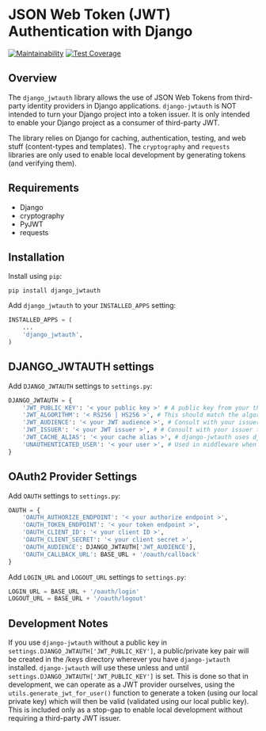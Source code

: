 # JSON Web Token (JWT) Authentication with Django

[![Maintainability](https://api.codeclimate.com/v1/badges/93c2ec4567dd362cd9eb/maintainability)](https://codeclimate.com/github/Vacasa/django-jwtauth/maintainability)
[![Test Coverage](https://api.codeclimate.com/v1/badges/93c2ec4567dd362cd9eb/test_coverage)](https://codeclimate.com/github/Vacasa/django-jwtauth/test_coverage)

## Overview

The `django_jwtauth` library allows the use of JSON Web Tokens from third-party identity providers in Django applications. `django-jwtauth` is NOT intended to
turn your Django project into a token issuer. It is only intended to enable your Django project as a consumer of third-party JWT.

The library relies on Django for caching, authentication, testing, and web stuff (content-types and templates). The `cryptography` and `requests` libraries
are only used to enable local development by generating tokens (and verifying them).


## Requirements

- Django
- cryptography
- PyJWT
- requests

## Installation

Install using `pip`:

`pip install django_jwtauth`

Add `django_jwtauth` to your `INSTALLED_APPS` setting:

```python
INSTALLED_APPS = (
    ...
    'django_jwtauth',
)
```

## DJANGO_JWTAUTH settings

Add `DJANGO_JWTAUTH` settings to `settings.py`:

```python
DJANGO_JWTAUTH = {
    'JWT_PUBLIC_KEY': '< your public key >' # A public key from your third-party JWT issuer
    'JWT_ALGORITHM': '< RS256 | HS256 >', # This should match the algorithm used by the JWT issuer
    'JWT_AUDIENCE': '< your JWT audience >', # Consult with your issuer to determine how they set this claim
    'JWT_ISSUER': '< your JWT issuer >', # # Consult with your issuer to determine how they set this claim
    'JWT_CACHE_ALIAS': '< your cache alias >', # django-jwtauth uses django caching by default. Use this setting to point to the appropriate cache alias
    'UNAUTHENTICATED_USER': '< your user >', # Used in middleware when the request doesn't have a local user that we can find.
}
```

## OAuth2 Provider Settings

Add `OAUTH` settings to `settings.py`:

```python
OAUTH = {
    'OAUTH_AUTHORIZE_ENDPOINT': '< your authorize endpoint >',
    'OAUTH_TOKEN_ENDPOINT': '< your token endpoint >',
    'OAUTH_CLIENT_ID': '< your client ID >',
    'OAUTH_CLIENT_SECRET': '< your client secret >',
    'OAUTH_AUDIENCE': DJANGO_JWTAUTH['JWT_AUDIENCE'],
    'OAUTH_CALLBACK_URL': BASE_URL + '/oauth/callback'
}
```

Add `LOGIN_URL` and `LOGOUT_URL` settings to `settings.py`:

```python
LOGIN_URL = BASE_URL + '/oauth/login'
LOGOUT_URL = BASE_URL + '/oauth/logout'
```

## Development Notes

If you use `django-jwtauth` without a public key in `settings.DJANGO_JWTAUTH['JWT_PUBLIC_KEY']`, a public/private key pair will be created in the /keys directory
wherever you have `django-jwtauth` installed. `django-jwtauth` will use these unless and until `settings.DJANGO_JWTAUTH['JWT_PUBLIC_KEY']` is set. This is
done so that in development, we can operate as a JWT provider ourselves, using the `utils.generate_jwt_for_user()` function to generate a token (using our
local private key) which will then be valid (validated using our local public key). This is included only as a stop-gap to enable local development without
requiring a third-party JWT issuer.

